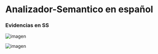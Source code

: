 # Analizador-Semantico en español

### Evidencias en SS
![imagen](https://user-images.githubusercontent.com/101375005/224921948-86bf456f-8add-4416-8aba-ff08e073e985.png)

![imagen](https://user-images.githubusercontent.com/101375005/224921926-adf32227-43bd-423f-9d8e-39e8b256621c.png)
